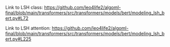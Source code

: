 Link to LSH class: https://github.com/leo4life2/algoml-final/blob/main/transformers/src/transformers/models/bert/modeling_lsh_bert.py#L72

Link to LSH attention: https://github.com/leo4life2/algoml-final/blob/main/transformers/src/transformers/models/bert/modeling_lsh_bert.py#L225
